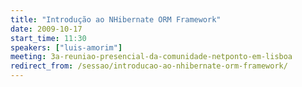 ```yaml
---
title: "Introdução ao NHibernate ORM Framework"
date: 2009-10-17
start_time: 11:30
speakers: ["luis-amorim"]
meeting: 3a-reuniao-presencial-da-comunidade-netponto-em-lisboa
redirect_from: /sessao/introducao-ao-nhibernate-orm-framework/
---
```



